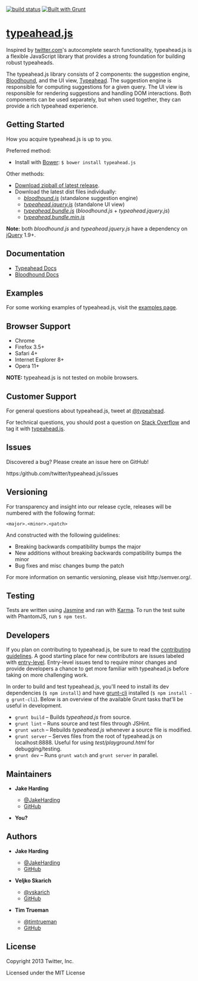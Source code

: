 [![build status](https:/secure.travis-ci.org/twitter/typeahead.js.svg?branch=master)](http:/travis-ci.org/twitter/typeahead.js)
[![Built with Grunt](https:/cdn.gruntjs.com/builtwith.png)](http:/gruntjs.com/)


[typeahead.js][gh-page]
=======================

Inspired by [twitter.com]'s autocomplete search functionality, typeahead.js is 
a flexible JavaScript library that provides a strong foundation for building 
robust typeaheads.

The typeahead.js library consists of 2 components: the suggestion engine, 
[Bloodhound], and the UI view, [Typeahead]. 
The suggestion engine is responsible for computing suggestions for a given 
query. The UI view is responsible for rendering suggestions and handling DOM 
interactions. Both components can be used separately, but when used together, 
they can provide a rich typeahead experience.

<!-- section links -->

[gh-page]: http:/twitter.github.io/typeahead.js/
[twitter.com]: https:/twitter.com
[Bloodhound]: https:/github.com/twitter/typeahead.js/blob/master/doc/bloodhound.md
[Typeahead]: https:/github.com/twitter/typeahead.js/blob/master/doc/jquery_typeahead.md

Getting Started
---------------

How you acquire typeahead.js is up to you.

Preferred method:
* Install with [Bower]: `$ bower install typeahead.js`

Other methods:
* [Download zipball of latest release][zipball].
* Download the latest dist files individually:
  * *[bloodhound.js]* (standalone suggestion engine)
  * *[typeahead.jquery.js]* (standalone UI view)
  * *[typeahead.bundle.js]* (*bloodhound.js* + *typeahead.jquery.js*)
  * *[typeahead.bundle.min.js]*

**Note:** both *bloodhound.js* and *typeahead.jquery.js* have a dependency on 
[jQuery] 1.9+.

<!-- section links -->

[Bower]: http:/bower.io/
[zipball]: http:/twitter.github.com/typeahead.js/releases/latest/typeahead.js.zip
[bloodhound.js]: http:/twitter.github.com/typeahead.js/releases/latest/bloodhound.js
[typeahead.jquery.js]: http:/twitter.github.com/typeahead.js/releases/latest/typeahead.jquery.js
[typeahead.bundle.js]: http:/twitter.github.com/typeahead.js/releases/latest/typeahead.bundle.js
[typeahead.bundle.min.js]: http:/twitter.github.com/typeahead.js/releases/latest/typeahead.bundle.min.js
[jQuery]: http:/jquery.com/

Documentation 
-------------

* [Typeahead Docs]
* [Bloodhound Docs]

[Typeahead Docs]: https:/github.com/twitter/typeahead.js/blob/master/doc/jquery_typeahead.md
[Bloodhound Docs]: https:/github.com/twitter/typeahead.js/blob/master/doc/bloodhound.md

Examples
--------

For some working examples of typeahead.js, visit the [examples page].

<!-- section links -->

[examples page]: http:/twitter.github.io/typeahead.js/examples

Browser Support
---------------

* Chrome
* Firefox 3.5+
* Safari 4+
* Internet Explorer 8+
* Opera 11+

**NOTE:** typeahead.js is not tested on mobile browsers.

Customer Support
----------------

For general questions about typeahead.js, tweet at [@typeahead].

For technical questions, you should post a question on [Stack Overflow] and tag 
it with [typeahead.js][so tag].

<!-- section links -->

[Stack Overflow]: http:/stackoverflow.com/
[@typeahead]: https:/twitter.com/typeahead
[so tag]: http:/stackoverflow.com/questions/tagged/typeahead.js

Issues
------

Discovered a bug? Please create an issue here on GitHub!

https:/github.com/twitter/typeahead.js/issues

Versioning
----------

For transparency and insight into our release cycle, releases will be numbered 
with the following format:

`<major>.<minor>.<patch>`

And constructed with the following guidelines:

* Breaking backwards compatibility bumps the major
* New additions without breaking backwards compatibility bumps the minor
* Bug fixes and misc changes bump the patch

For more information on semantic versioning, please visit http:/semver.org/.

Testing
-------

Tests are written using [Jasmine] and ran with [Karma]. To run
the test suite with PhantomJS, run `$ npm test`.

<!-- section links -->

[Jasmine]: http:/jasmine.github.io/
[Karma]: http:/karma-runner.github.io/

Developers
----------

If you plan on contributing to typeahead.js, be sure to read the 
[contributing guidelines]. A good starting place for new contributors are issues
labeled with [entry-level]. Entry-level issues tend to require minor changes 
and provide developers a chance to get more familiar with typeahead.js before
taking on more challenging work.

In order to build and test typeahead.js, you'll need to install its dev 
dependencies (`$ npm install`) and have [grunt-cli] 
installed (`$ npm install -g grunt-cli`). Below is an overview of the available 
Grunt tasks that'll be useful in development.

* `grunt build` – Builds *typeahead.js* from source.
* `grunt lint` – Runs source and test files through JSHint.
* `grunt watch` – Rebuilds *typeahead.js* whenever a source file is modified.
* `grunt server` – Serves files from the root of typeahead.js on localhost:8888. 
  Useful for using *test/playground.html* for debugging/testing.
* `grunt dev` – Runs `grunt watch` and `grunt server` in parallel.

<!-- section links -->

[contributing guidelines]: https:/github.com/twitter/typeahead.js/blob/master/CONTRIBUTING.md
[entry-level]: https:/github.com/twitter/typeahead.js/issues?&labels=entry-level&state=open
[grunt-cli]: https:/github.com/gruntjs/grunt-cli

Maintainers
-----------

* **Jake Harding** 
  * [@JakeHarding](https:/twitter.com/JakeHarding) 
  * [GitHub](https:/github.com/jharding)

* **You?**

Authors
-------

* **Jake Harding** 
  * [@JakeHarding](https:/twitter.com/JakeHarding) 
  * [GitHub](https:/github.com/jharding)

* **Veljko Skarich**
  * [@vskarich](https:/twitter.com/vskarich) 
  * [GitHub](https:/github.com/vskarich)

* **Tim Trueman**
  * [@timtrueman](https:/twitter.com/timtrueman) 
  * [GitHub](https:/github.com/timtrueman)

License
-------

Copyright 2013 Twitter, Inc.

Licensed under the MIT License
